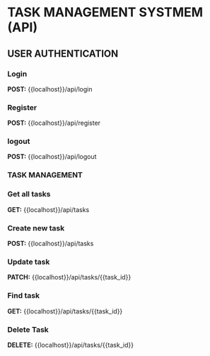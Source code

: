 # TASK MANAGEMENT SYSTMEM (API)

## USER AUTHENTICATION

### Login
**POST:**  {{localhost}}/api/login

### Register
**POST:**  {{localhost}}/api/register

### logout
**POST:**  {{localhost}}/api/logout

### TASK MANAGEMENT

### Get all tasks
**GET:**  {{localhost}}/api/tasks

### Create new task
**POST:**  {{localhost}}/api/tasks

### Update task
**PATCH:**  {{localhost}}/api/tasks/{{task_id}}

### Find task
**GET:**  {{localhost}}/api/tasks/{{task_id}}

### Delete Task
**DELETE:**  {{localhost}}/api/tasks/{{task_id}}

